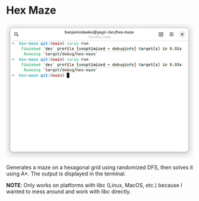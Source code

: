 # Hex Maze

![Demonstration video](docs/demo.gif)

Generates a maze on a hexagonal grid using randomized DFS, then solves it using A*. The output is displayed in the terminal.

**NOTE**: Only works on platforms with libc (Linux, MacOS, etc.) because I wanted to mess around and work with libc directly.

